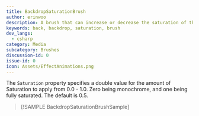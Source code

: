 ```yaml
---
title: BackdropSaturationBrush
author: erinwoo  
description: A brush that can increase or decrease the saturation of the brush's background in the application.
keywords: back, backdrop, saturation, brush
dev_langs:
  - csharp
category: Media
subcategory: Brushes
discussion-id: 0
issue-id: 0
icon: Assets/EffectAnimations.png
---
```

The `Saturation` property specifies a double value for the amount of Saturation to apply from 0.0 - 1.0. Zero being monochrome, and one being fully saturated. The default is 0.5.
> [!SAMPLE BackdropSaturationBrushSample]
